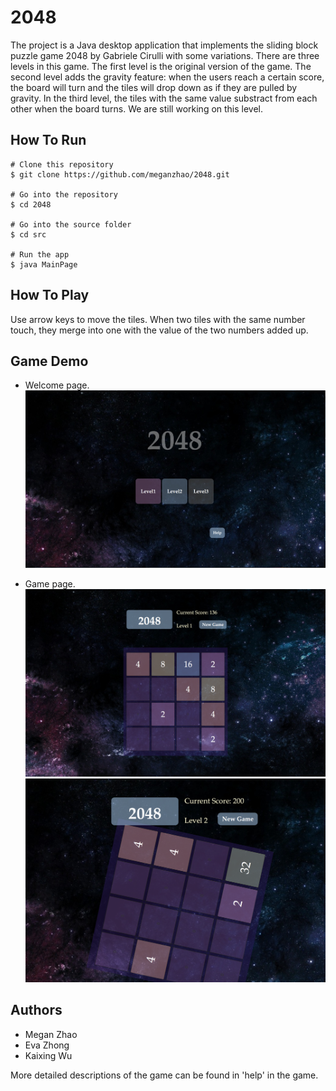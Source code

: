 # 2048 
The project is a Java desktop application that implements the sliding block puzzle game 2048 by Gabriele Cirulli with some variations. There are three levels in this game. The first level is the original version of the game. The second level adds the gravity feature: when the users reach a certain score, the board will turn and the tiles will drop down as if they are pulled by gravity. In the third level, the tiles with the same value substract from each other when the board turns. We are still working on this level.

## How To Run
```
# Clone this repository
$ git clone https://github.com/meganzhao/2048.git

# Go into the repository
$ cd 2048

# Go into the source folder
$ cd src

# Run the app
$ java MainPage
```
## How To Play
Use arrow keys to move the tiles. When two tiles with the same number touch, they merge into one with the value of the two numbers added up.

## Game Demo
* Welcome page. 
![Alt text](img-demo/img1.png?raw=true "Title")

* Game page.
![Alt text](img-demo/img3.png?raw=true "Title")
![Alt text](img-demo/img2.png?raw=true "Title")

## Authors
* Megan Zhao
* Eva Zhong
* Kaixing Wu

More detailed descriptions of the game can be found in 'help' in the game. 


